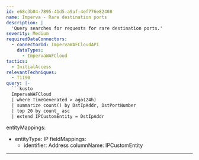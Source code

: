 ```yaml
---
id: e68c3b84-7895-41d5-a9af-4ef776e82408
name: Imperva - Rare destination ports
description: |
  'Query searches for requests for rare destination ports.'
severity: Medium
requiredDataConnectors:
  - connectorId: ImpervaWAFCloudAPI
    dataTypes:
      - ImpervaWAFCloud
tactics:
  - InitialAccess
relevantTechniques:
  - T1190
query: |-
  ```kusto
  ImpervaWAFCloud
  | where TimeGenerated > ago(24h)
  | summarize count() by DstIpAddr, DstPortNumber
  | top 20 by count_ asc
  | extend IPCustomEntity = DstIpAddr
  ```
entityMappings:
  - entityType: IP
    fieldMappings:
      - identifier: Address
        columnName: IPCustomEntity
---
```


